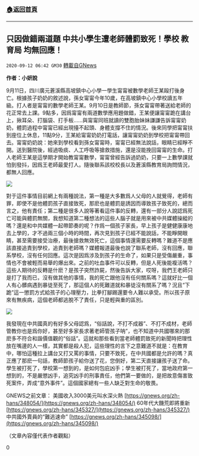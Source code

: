 ###  [:house:返回首頁](https://github.com/ourhimalayas/txt)
---

## 只因做錯兩道題 中共小學生遭老師體罰致死！學校 教育局 均無回應！
`2020-09-12 06:42 GM30` [轉載自GNews](https://gnews.org/zh-hant/350228/)

**作者：小妍說**

9月11日，四川廣元蒼溪縣高坡鎮中心小學一學生甯甯被數學老師王某毆打後身亡。根據孩子奶奶的敘述說，孫女甯甯今年10歲，在高坡鎮中心小學校讀五年級。打人者是甯甯的數學老師王某。9月10日是教師節，孫女甯甯帶著送給老師的花正常去上課。9點多，因爲甯甯有兩道數學應用題做錯，王某便讓甯甯跪在講台上，揪耳朵、打腦袋、打手板……與甯甯同班就讀的雙胞胎妹妹謙謙告訴甯甯奶奶，體罰過程中甯甯已經出現擡不起頭、身體支撐不住的情況。後來同學把甯甯扶到座位上休息，11點9分，王某給甯甯奶奶打電話，讓甯甯奶奶到學校把甯甯帶回去。甯甯奶奶說：她來到學校看到孫女甯甯時，甯甯已經無法說話，眼睛已經睜不開。送到醫院後，經過吸痰、人工呼吸等搶救措施，還是沒能挽回甯甯的生命。打人老師王某是這學期才開始教甯甯數學，甯甯曾經告訴過奶奶，只要一上數學課就怕到發抖，因爲王老師最愛打人。隨後聯系該校校長以及蒼溪縣教育局詢問情況，都無人回應。

![](https://s3.amazonaws.com/gnews-media-offload/wp-content/uploads/2020/09/12063424/%E5%9B%BE%E7%89%871-37.jpg)

對于這件事情目前網上有兩種說法，第一種是大多數爲人父母的人就覺得，老師有罪，即使不是他體罰孩子直接致死，那麽也是體罰是誘因而導致孩子致死的，總而言之，他有責任；第二種是很多人說等著看這件事的反轉，還有一部分人說認爲死亡可能與體罰無關，我想知道第二種想法的這些人腦子就是用來被中共媒體操縱的嗎？還是和中共媒體一起帶節奏的呢？作爲一個孩子家長，早上孩子是健健康康地去上學的，才不過兩三個小時的時間，再次見到孩子已經不能說話，不能睜開眼睛，甚至需要接受治療，最後搶救無效死亡，這個事情還需要反轉嗎？難道不是應該直接追責到學校，追責到老師嗎？媒體報道最後也說了聯系老師，沒有回應，聯系學校，沒有任何回應。這次是因爲涉及到孩子的生命了，如果只是受傷嚴重，事情也不會被輕而易舉的爆出來。之前的吐血事件可以反轉，但是人死後能複活嗎？這些人期待的反轉是什麽？是孩子突然詐屍，然後告訴大家，哎呀，我們王老師只是打了我而已，沒有做其他的事情，我的死亡跟他沒有任何關系嗎？這就好比一個人有心髒病遇到暴徒至死了，那這個人的死難道就和暴徒沒有關系了嗎？況且“下跪”這一懲罰方式給孩子的心理壓力，比拳打腳踢還要令人難以承受。所以孩子原來有無疾病，這個老師都逃脫不了責任，只是輕與重的區別。

![](https://s3.amazonaws.com/gnews-media-offload/wp-content/uploads/2020/09/12063547/%E5%9B%BE%E7%89%872-41.jpg)

我發現在中共國真的有好多父母認爲，“俗話說，不打不成器”、不打不成材，老師管教你也是爲你好，甚至好多家長求著老師管孩子呐”，也不知道中共國哪來的那麽多不符合和諧價值觀的“俗話”。這就和那些看到當老師體罰致死的新聞時把理性放在嘴邊的人一樣，其實都是殺人犯，這些理性的言下之意難道不就是：在教育中，哪怕這種拉上講台又打又罵的事情，只要不致死，在中共國都是允許的嗎？真正應了那麽一句話，教師節孩子給你送了花，您倒好，第二天直接讓孩子送了命。學生被打死了，學校第一想到的，是如何包庇凶手；學生被打死了，當地政府第一想到的，不是嚴懲凶手，追究凶手的刑事責任，他們第一要做的，是把故意傷害致死案件，弄成“意外事件”。這個國家總有一些人缺乏對生命的敬畏。

GNEWS之前文章：
美國收入3000美元叫水深火熱 [https://gnews.org/zh-hans/348054/](https://gnews.org/zh-hans/348054/)
60年代大饑荒即將重新 [https://gnews.org/zh-hans/345327/](https://gnews.org/zh-hans/345327/)
中共國外賣員的“難逃速命” [https://gnews.org/zh-hans/345098/](https://gnews.org/zh-hans/345098/)

（文章內容僅代表作者觀點）

0
